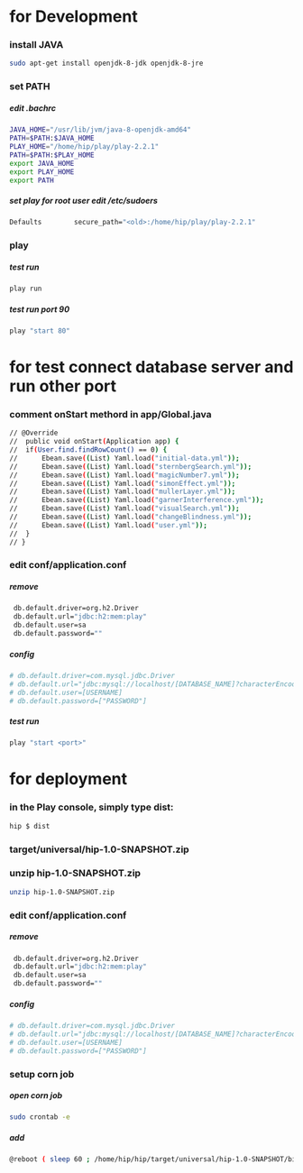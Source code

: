 
# for Development

### install JAVA
```sh
sudo apt-get install openjdk-8-jdk openjdk-8-jre
```

### set PATH
##### edit .bachrc
```sh
JAVA_HOME="/usr/lib/jvm/java-8-openjdk-amd64"
PATH=$PATH:$JAVA_HOME
PLAY_HOME="/home/hip/play/play-2.2.1"
PATH=$PATH:$PLAY_HOME
export JAVA_HOME
export PLAY_HOME
export PATH
```
##### set play for root user edit /etc/sudoers  
```sh
Defaults        secure_path="<old>:/home/hip/play/play-2.2.1"
```

### play
##### test run
```sh
play run
```
##### test run port 90
```sh
play "start 80"
```


# for test connect database server and run other port

### comment onStart methord in app/Global.java
```sh
// @Override
// 	public void onStart(Application app) {
// 	if(User.find.findRowCount() == 0) {
// 		Ebean.save((List) Yaml.load("initial-data.yml"));
// 		Ebean.save((List) Yaml.load("sternbergSearch.yml"));
// 		Ebean.save((List) Yaml.load("magicNumber7.yml"));
// 		Ebean.save((List) Yaml.load("simonEffect.yml"));
// 		Ebean.save((List) Yaml.load("mullerLayer.yml"));
// 		Ebean.save((List) Yaml.load("garnerInterference.yml"));
// 		Ebean.save((List) Yaml.load("visualSearch.yml"));
// 		Ebean.save((List) Yaml.load("changeBlindness.yml"));
// 		Ebean.save((List) Yaml.load("user.yml"));
// 	}
// }
```

### edit conf/application.conf

##### remove
```sh
 db.default.driver=org.h2.Driver
 db.default.url="jdbc:h2:mem:play"
 db.default.user=sa
 db.default.password=""
```
##### config
```sh
# db.default.driver=com.mysql.jdbc.Driver
# db.default.url="jdbc:mysql://localhost/[DATABASE_NAME]?characterEncoding=UTF-8"
# db.default.user=[USERNAME]
# db.default.password=["PASSWORD"]
```

##### test run
```sh
play "start <port>"
```

# for deployment

### in the Play console, simply type dist:
```sh
hip $ dist
```
### target/universal/hip-1.0-SNAPSHOT.zip
### unzip hip-1.0-SNAPSHOT.zip

```sh
unzip hip-1.0-SNAPSHOT.zip
```
### edit conf/application.conf

##### remove
```sh
 db.default.driver=org.h2.Driver
 db.default.url="jdbc:h2:mem:play"
 db.default.user=sa
 db.default.password=""
```
##### config
```sh
# db.default.driver=com.mysql.jdbc.Driver
# db.default.url="jdbc:mysql://localhost/[DATABASE_NAME]?characterEncoding=UTF-8"
# db.default.user=[USERNAME]
# db.default.password=["PASSWORD"]
```

### setup corn job
##### open corn job
```sh
sudo crontab -e
```
##### add
```sh
@reboot ( sleep 60 ; /home/hip/hip/target/universal/hip-1.0-SNAPSHOT/bin/hip -Dhttp.port=80 )
```